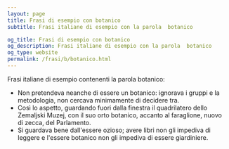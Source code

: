 ```yaml
---
layout: page
title: Frasi di esempio con botanico 
subtitle: Frasi italiane di esempio con la parola  botanico

og_title: Frasi di esempio con botanico 
og_description: Frasi italiane di esempio con la parola  botanico
og_type: website
permalink: /frasi/b/botanico.html
---
```


Frasi italiane di esempio contenenti la parola botanico:


- Non pretendeva neanche di essere un botanico: ignorava i gruppi e la metodologia, non cercava minimamente di decidere tra.
- Così lo aspetto, guardando fuori dalla finestra il quadrilatero dello Zemaljski Muzej, con il suo orto botanico, accanto al faraglione, nuovo di zecca, del Parlamento.
- Si guardava bene dall'essere ozioso; avere libri non gli impediva di leggere e l'essere botanico non gli impediva di essere giardiniere.
